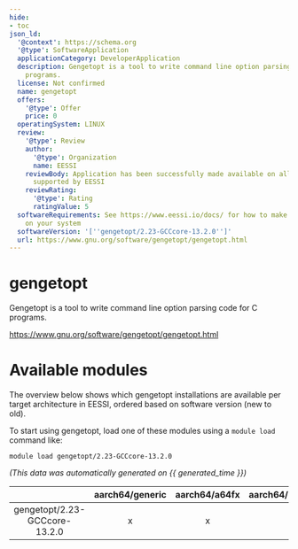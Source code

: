```yaml
---
hide:
- toc
json_ld:
  '@context': https://schema.org
  '@type': SoftwareApplication
  applicationCategory: DeveloperApplication
  description: Gengetopt is a tool to write command line option parsing code for C
    programs.
  license: Not confirmed
  name: gengetopt
  offers:
    '@type': Offer
    price: 0
  operatingSystem: LINUX
  review:
    '@type': Review
    author:
      '@type': Organization
      name: EESSI
    reviewBody: Application has been successfully made available on all architectures
      supported by EESSI
    reviewRating:
      '@type': Rating
      ratingValue: 5
  softwareRequirements: See https://www.eessi.io/docs/ for how to make EESSI available
    on your system
  softwareVersion: '[''gengetopt/2.23-GCCcore-13.2.0'']'
  url: https://www.gnu.org/software/gengetopt/gengetopt.html
---
```


gengetopt
=========


Gengetopt is a tool to write command line option parsing code for C programs.

https://www.gnu.org/software/gengetopt/gengetopt.html
# Available modules


The overview below shows which gengetopt installations are available per target architecture in EESSI, ordered based on software version (new to old).

To start using gengetopt, load one of these modules using a `module load` command like:

```shell
module load gengetopt/2.23-GCCcore-13.2.0
```

*(This data was automatically generated on {{ generated_time }})*

| |aarch64/generic|aarch64/a64fx|aarch64/neoverse_n1|aarch64/neoverse_v1|aarch64/nvidia/grace|x86_64/generic|x86_64/amd/zen2|x86_64/amd/zen3|x86_64/amd/zen4|x86_64/intel/cascadelake|x86_64/intel/haswell|x86_64/intel/icelake|x86_64/intel/sapphirerapids|x86_64/intel/skylake_avx512|
| :---: | :---: | :---: | :---: | :---: | :---: | :---: | :---: | :---: | :---: | :---: | :---: | :---: | :---: | :---: |
|gengetopt/2.23-GCCcore-13.2.0|x|x|x|x|x|x|x|x|x|x|x|x|x|x|

